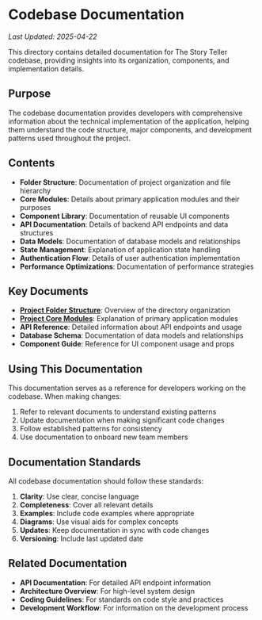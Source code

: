 # Codebase Documentation

*Last Updated: 2025-04-22*

This directory contains detailed documentation for The Story Teller codebase, providing insights into its organization, components, and implementation details.

## Purpose

The codebase documentation provides developers with comprehensive information about the technical implementation of the application, helping them understand the code structure, major components, and development patterns used throughout the project.

## Contents

- **Folder Structure**: Documentation of project organization and file hierarchy
- **Core Modules**: Details about primary application modules and their purposes
- **Component Library**: Documentation of reusable UI components
- **API Documentation**: Details of backend API endpoints and data structures
- **Data Models**: Documentation of database models and relationships
- **State Management**: Explanation of application state handling
- **Authentication Flow**: Details of user authentication implementation
- **Performance Optimizations**: Documentation of performance strategies

## Key Documents

- [**Project Folder Structure**](./project-folder-structure.md): Overview of the directory organization
- [**Project Core Modules**](./project-core-modules.md): Explanation of primary application modules
- **API Reference**: Detailed information about API endpoints and usage
- **Database Schema**: Documentation of data models and relationships
- **Component Guide**: Reference for UI component usage and props

## Using This Documentation

This documentation serves as a reference for developers working on the codebase. When making changes:

1. Refer to relevant documents to understand existing patterns
2. Update documentation when making significant code changes
3. Follow established patterns for consistency
4. Use documentation to onboard new team members

## Documentation Standards

All codebase documentation should follow these standards:

1. **Clarity**: Use clear, concise language
2. **Completeness**: Cover all relevant details
3. **Examples**: Include code examples where appropriate
4. **Diagrams**: Use visual aids for complex concepts
5. **Updates**: Keep documentation in sync with code changes
6. **Versioning**: Include last updated date

## Related Documentation

- **API Documentation**: For detailed API endpoint information
- **Architecture Overview**: For high-level system design
- **Coding Guidelines**: For standards on code style and practices
- **Development Workflow**: For information on the development process